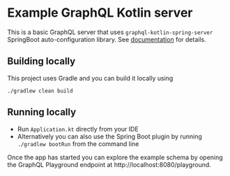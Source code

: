 # Example GraphQL Kotlin server

This is a basic GraphQL server that uses `graphql-kotlin-spring-server` SpringBoot auto-configuration library. See 
[documentation](https://expediagroup.github.io/graphql-kotlin/docs/spring-server/spring-overview) for details.

## Building locally

This project uses Gradle and you can build it locally using

```shell script
./gradlew clean build
```

## Running locally

* Run `Application.kt` directly from your IDE
* Alternatively you can also use the Spring Boot plugin by running `./gradlew bootRun` from the command line

Once the app has started you can explore the example schema by opening the GraphQL Playground endpoint at http://localhost:8080/playground.